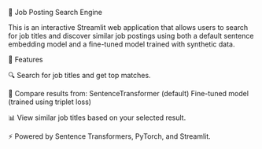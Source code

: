 🧠 Job Posting Search Engine

This is an interactive Streamlit web application that allows users to search for job titles and discover similar job postings using both a default sentence embedding model and a fine-tuned model trained with synthetic data.

🚀 Features


  🔍 Search for job titles and get top matches.

  🤖 Compare results from:
      SentenceTransformer (default)
      Fine-tuned model (trained using triplet loss)

  📊 View similar job titles based on your selected result.

  ⚡ Powered by Sentence Transformers, PyTorch, and Streamlit.
